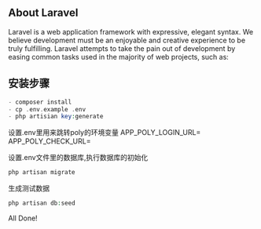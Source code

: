 ## About Laravel

Laravel is a web application framework with expressive, elegant syntax. We believe development must be an enjoyable and creative experience to be truly fulfilling. Laravel attempts to take the pain out of development by easing common tasks used in the majority of web projects, such as:

## 安装步骤

```php
- composer install
- cp .env.example .env
- php artisian key:generate
```

设置.env里用来跳转poly的环境变量
APP_POLY_LOGIN_URL=
APP_POLY_CHECK_URL=

设置.env文件里的数据库,执行数据库的初始化

```php
php artisan migrate
```


生成测试数据
```php
php artisan db:seed
```


All Done!